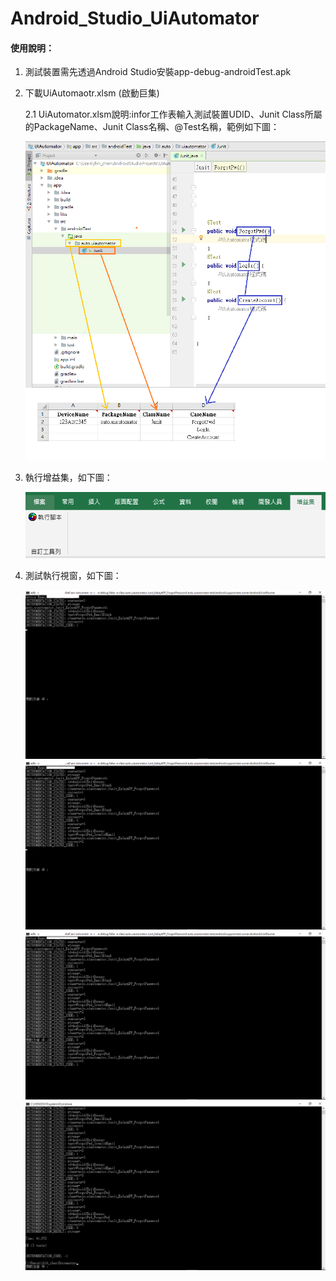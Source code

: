 # Android_Studio_UiAutomator
#### 使用說明：
1. 測試裝置需先透過Android Studio安裝app-debug-androidTest.apk

2. 下載UiAutomaotr.xlsm (啟動巨集)
 
    2.1 UiAutomator.xlsm說明:infor工作表輸入測試裝置UDID、Junit Class所屬的PackageName、Junit Class名稱、@Test名稱，範例如下圖：
    
    ![image](https://github.com/Gilleschen/Android_Studio_UiAutomator/blob/master/Picture/%E8%A1%A8%E6%A0%BC%E8%AA%AA%E6%98%8E.png)


3. 執行增益集，如下圖：

    ![image](https://github.com/Gilleschen/Android_Studio_UiAutomator/blob/master/Picture/%E5%A2%9E%E7%9B%8A%E9%9B%86.PNG)

  
4. 測試執行視窗，如下圖：

    ![image](https://github.com/Gilleschen/Android_Studio_UiAutomator/blob/master/Picture/1.png)
    ![image](https://github.com/Gilleschen/Android_Studio_UiAutomator/blob/master/Picture/2.png)
    ![image](https://github.com/Gilleschen/Android_Studio_UiAutomator/blob/master/Picture/3.png)
    ![image](https://github.com/Gilleschen/Android_Studio_UiAutomator/blob/master/Picture/4.png)
